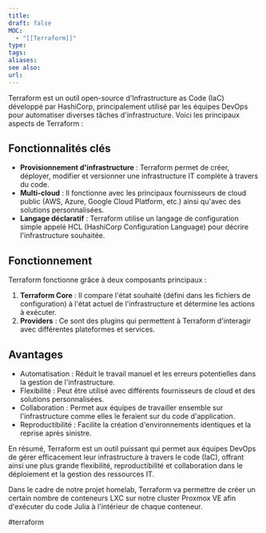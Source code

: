 ```yaml
---
title: 
draft: false
MOC:
  - "[[Terraform]]"
type: 
tags: 
aliases: 
see also: 
url:
---
```


Terraform est un outil open-source d'Infrastructure as Code (IaC) développé par HashiCorp, principalement utilisé par les équipes DevOps pour automatiser diverses tâches d'infrastructure. Voici les principaux aspects de Terraform :

## Fonctionnalités clés
- **Provisionnement d'infrastructure** : Terraform permet de créer, déployer, modifier et versionner une infrastructure IT complète à travers du code.
- **Multi-cloud** : Il fonctionne avec les principaux fournisseurs de cloud public (AWS, Azure, Google Cloud Platform, etc.) ainsi qu'avec des solutions personnalisées.
- **Langage déclaratif** : Terraform utilise un langage de configuration simple appelé HCL (HashiCorp Configuration Language) pour décrire l'infrastructure souhaitée.
## Fonctionnement
Terraform fonctionne grâce à deux composants principaux :
1. **Terraform Core** : Il compare l'état souhaité (défini dans les fichiers de configuration) à l'état actuel de l'infrastructure et détermine les actions à exécuter.
2. **Providers** : Ce sont des plugins qui permettent à Terraform d'interagir avec différentes plateformes et services.
## Avantages
- Automatisation : Réduit le travail manuel et les erreurs potentielles dans la gestion de l'infrastructure.
- Flexibilité : Peut être utilisé avec différents fournisseurs de cloud et des solutions personnalisées.
- Collaboration : Permet aux équipes de travailler ensemble sur l'infrastructure comme elles le feraient sur du code d'application.
- Reproductibilité : Facilite la création d'environnements identiques et la reprise après sinistre.

En résumé, Terraform est un outil puissant qui permet aux équipes DevOps de gérer efficacement leur infrastructure à travers le code (IaC), offrant ainsi une plus grande flexibilité, reproductibilité et collaboration dans le déploiement et la gestion des ressources IT.

Dans le cadre de notre projet homelab, Terraform va permettre de créer un certain nombre de conteneurs LXC sur notre cluster Proxmox VE afin d'exécuter du code Julia à l'intérieur de chaque conteneur.

#terraform 